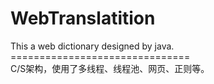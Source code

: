 WebTranslatition
================
This a web dictionary designed by java.<br>
===============================<br>
C/S架构，使用了多线程、线程池、网页、正则等。
